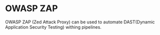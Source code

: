 # OWASP ZAP
OWASP ZAP (Zed Attack Proxy) can be used to automate DAST(Dynamic Application Security Testing) withing pipelines.
